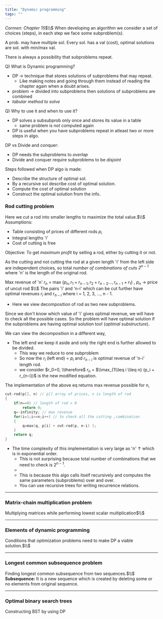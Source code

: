 ```yaml
---
title: "Dynamic programming"
tags: ""
---
```

_Cormen: Chapter 15_$\\$
When developing an algorithm we consider a set of choices (steps), in each step we face some subproblem(s).

A prob. may have multiple sol. Every sol. has a val (cost), optimal solutions are sol. with min/max val.

There is always a possibility that subproblems repeat.

Q) What is Dynamic programming?

-   DP → technique that stores solutions of subproblems that may repeat.
    -   Like making notes and going through them instead of reading the chapter again when a doubt arises.
-   problem → divided into subproblems then solutions of subproblems are combined
-   _tabular method to solve_

Q) Why to use it and when to use it?

-   DP solves a subsubprob only once and stores its value in a table
    -   same problem is not computed again
-   DP is useful when you have subproblems repeat in atleast two or more steps in algo.

DP vs Divide and conquer:

-   DP needs the subproblems to _overlap_
-   Divide and conquer require subproblems to be _disjoint_

Steps followed when DP algo is made:

-   Describe the structure of optimal sol.
-   By a recursive sol describe cost of optimal solution.
-   Compute the cost of optimal solution
-   Construct the optimal solution from the info.

### Rod cutting problem

Here we cut a rod into smaller lengths to maximize the total value.$\\$
Assumptions:

-   Table consisting of prices of different rods $p_i$
-   Integral lengths 'i'
-   Cost of cutting is free

Objective: To get _maximum profit_ by selling a rod, either by cutting it or not.

As the cutting and not cutting the rod at a given length 'i' from the left side are independent choices, so total _number of combinations of cuts $2^{n-1}$_ where 'n' is the length of the original rod.

Max revenue of 'n' $r_n$ = max ($p_n, r_1 + r_{n-1}, r_2 + r_{n-2} ..., r_{n-1} + r_1$) , $p_n$ → price of uncut rod $\\$
The pairs 'i' and 'n-i' which can be cut further have optimal revenues $r_i$ and $r_{n-i}$ where i = 1, 2, 3, ..., n - 1. 

-   Here we view decomposition of rod as two new subproblems.

Since we don't know which value of 'i' gives optimal revenue, we will have to check all the possible cases.	So the problem will have optimal solution if the subproblems are having optimal solution too! (_optimal substructure_).

We can view the decomposition in a different way,

-   The left end we keep it aside and only the right end is further allowed to be divided.
    -   This way we reduce to one subproblem
    -   So now the $r_i$ (left end) = $p_i$ and $r_{n-i}$ is optimal revenue of 'n-i' length rod.
    -   we consider $r_0=0, \\therefore$  $r_n$ = $\\max_{1\\leq i \\leq n} (p_i + r_{n-i})$ is the new modified equation.

The implementation of the above eq returns max revenue possible for n,

```C
cut-rod(p[], n) // p[] array of prices, n is length of rod
{
    if(n==0) // length of rod = 0
        return 0;
    q=-infinity; // max revenue
    for(i=1;i<=n;i++) // to check all the cutting ,combination
    {
        q=max(q, p[i] + cut-rod(p, n-i) );
    }
    return q;
}
```

-   The time complexity of this implementation is very large as 'n' ↑ which is in exponential order.
    -   This is not surprising because total number of combinations that we need to check is $2^{n-1}$.
    -
    -   This is because this algo calls itself recursively and computes the same parameters (subproblems) over and over.
    -   You can use recursive trees for writing recurrence relations.

* * *

### Matrix-chain multiplication problem

Multiplying matrices while performing lowest scalar multiplication$\\$

* * *

### Elements of dynamic programming

Conditions that optimization problems need to make DP a viable solution.$\\$

* * *

### Longest common subsequence problem

Finding longest common subsequence from two sequences.$\\$
**Subsequence:** It is a new sequence which is created by deleting some or no elements from original sequence.

* * *

### Optimal binary search trees

Constructing BST by using DP
